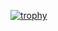 

<!-- [![trophy](https://github-profile-trophy.vercel.app/?username=takumi0703&theme=tokyonight&column=7 -->
<!-- )](https://github.com/ryo-ma/github-profile-trophy) -->
[![trophy](https://github-profile-trophy.vercel.app/?username=takumi0703)](https://github.com/takumi0703/github-profile-trophy)
<!--
**takumi0703/takumi0703** is a ✨ _special_ ✨ repository because its `README.md` (this file) appears on your GitHub profile.

Here are some ideas to get you started:

- 🔭 I’m currently working on ...
- 🌱 I’m currently learning ...
- 👯 I’m looking to collaborate on ...
- 🤔 I’m looking for help with ...
- 💬 Ask me about ...
- 📫 How to reach me: ...
- 😄 Pronouns: ...
- ⚡ Fun fact: ...
-->
